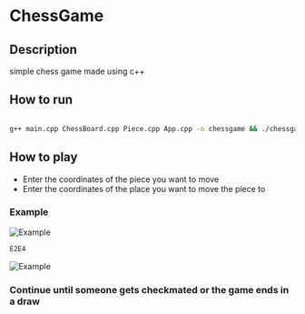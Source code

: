 # ChessGame

## Description

simple chess game made using c++ 

## How to run

```bash

g++ main.cpp ChessBoard.cpp Piece.cpp App.cpp -o chessgame && ./chessgame

```

## How to play

- Enter the coordinates of the piece you want to move
- Enter the coordinates of the place you want to move the piece to

### Example

![Example](Board.png)

```bash
E2E4

```
![Example](Board2.png)


### Continue until someone gets checkmated or the game ends in a draw
